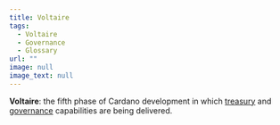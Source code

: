 ```yaml
---
title: Voltaire
tags:
  - Voltaire
  - Governance
  - Glossary
url: ""
image: null
image_text: null
---
```


**Voltaire**: the fifth phase of Cardano development in which [treasury](https://www.essentialcardano.io/glossary/treasury) and [governance](https://www.essentialcardano.io/glossary/governance) capabilities are being delivered.

